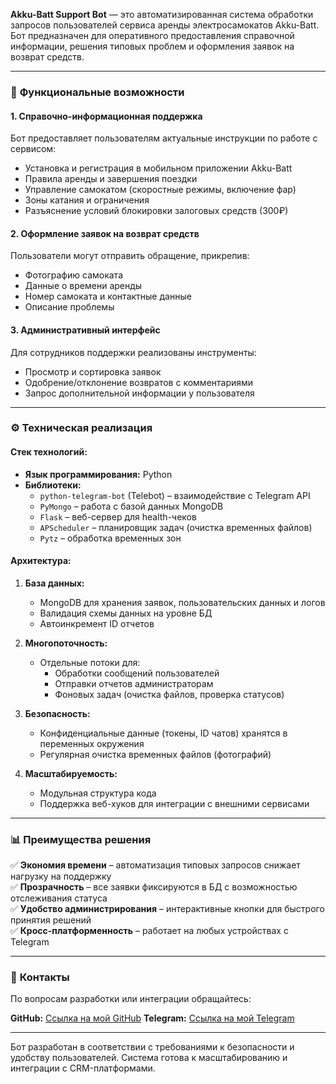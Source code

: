**Akku-Batt Support Bot** — это автоматизированная система обработки запросов пользователей сервиса аренды электросамокатов Akku-Batt. Бот предназначен для оперативного предоставления справочной информации, решения типовых проблем и оформления заявок на возврат средств.  

---

### 📌 **Функциональные возможности**  

#### 1. **Справочно-информационная поддержка**  
Бот предоставляет пользователям актуальные инструкции по работе с сервисом:  
- Установка и регистрация в мобильном приложении Akku-Batt  
- Правила аренды и завершения поездки  
- Управление самокатом (скоростные режимы, включение фар)  
- Зоны катания и ограничения  
- Разъяснение условий блокировки залоговых средств (300₽)  

#### 2. **Оформление заявок на возврат средств**  
Пользователи могут отправить обращение, прикрепив:  
- Фотографию самоката  
- Данные о времени аренды  
- Номер самоката и контактные данные  
- Описание проблемы  

#### 3. **Административный интерфейс**  
Для сотрудников поддержки реализованы инструменты:  
- Просмотр и сортировка заявок  
- Одобрение/отклонение возвратов с комментариями  
- Запрос дополнительной информации у пользователя  

---

### ⚙ **Техническая реализация**  

#### **Стек технологий:**  
- **Язык программирования:** Python  
- **Библиотеки:**  
  - `python-telegram-bot` (Telebot) – взаимодействие с Telegram API  
  - `PyMongo` – работа с базой данных MongoDB  
  - `Flask` – веб-сервер для health-чеков  
  - `APScheduler` – планировщик задач (очистка временных файлов)  
  - `Pytz` – обработка временных зон  

#### **Архитектура:**  
1. **База данных:**  
   - MongoDB для хранения заявок, пользовательских данных и логов  
   - Валидация схемы данных на уровне БД  
   - Автоинкремент ID отчетов  

2. **Многопоточность:**  
   - Отдельные потоки для:  
     - Обработки сообщений пользователей  
     - Отправки отчетов администраторам  
     - Фоновых задач (очистка файлов, проверка статусов)  

3. **Безопасность:**  
   - Конфиденциальные данные (токены, ID чатов) хранятся в переменных окружения  
   - Регулярная очистка временных файлов (фотографий)  

4. **Масштабируемость:**  
   - Модульная структура кода  
   - Поддержка веб-хуков для интеграции с внешними сервисами  

---

### 📊 **Преимущества решения**  
✅ **Экономия времени** – автоматизация типовых запросов снижает нагрузку на поддержку  
✅ **Прозрачность** – все заявки фиксируются в БД с возможностью отслеживания статуса  
✅ **Удобство администрирования** – интерактивные кнопки для быстрого принятия решений  
✅ **Кросс-платформенность** – работает на любых устройствах с Telegram  

---

### 🔗 **Контакты**  
По вопросам разработки или интеграции обращайтесь:  

**GitHub:** [Ссылка на мой GitHub](https://github.com/1ce0ne) 
**Telegram:** [Ссылка на мой Telegram](https://t.me/ICGD1ce0ne)  

--- 

Бот разработан в соответствии с требованиями к безопасности и удобству пользователей. Система готова к масштабированию и интеграции с CRM-платформами.
